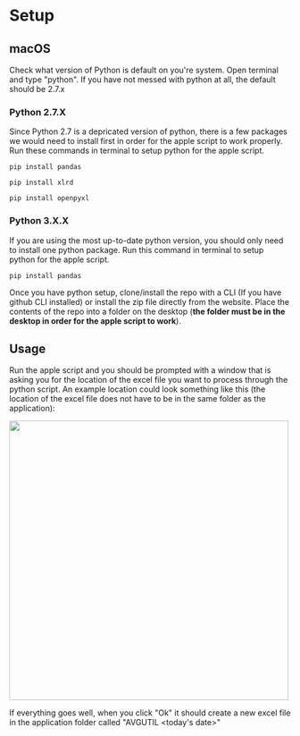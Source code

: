 # Setup

## macOS

Check what version of Python is default on you're system. Open terminal and type "python". If you have not messed with python at all, the default should be 2.7.x

### Python 2.7.X

Since Python 2.7 is a depricated version of python, there is a few packages we would need to install first in order for the apple script to work properly. Run these commands in terminal to setup python for the apple script.

```
pip install pandas

pip install xlrd

pip install openpyxl
```

### Python 3.X.X

If you are using the most up-to-date python version, you should only need to install one python package. Run this command in terminal to setup python for the apple script.

`pip install pandas`

Once you have python setup, clone/install the repo with a CLI (If you have github CLI installed) or install the zip file directly from the website. Place the contents of the repo into a folder on the desktop (**the folder must be in the desktop in order for the apple script to work**).

## Usage

Run the apple script and you should be prompted with a window that is asking you for the location of the excel file you want to process through the python script. An example location could look something like this (the location of the excel file does not have to be in the same folder as the application):

<img src="https://i.gyazo.com/26b086b935e784e9375137b398d1881f.png" width=500>

If everything goes well, when you click "Ok" it should create a new excel file in the application folder called "AVGUTIL <today's date>"
